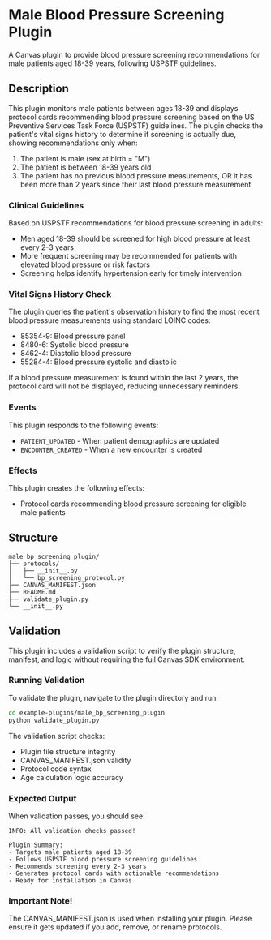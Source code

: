 # Male Blood Pressure Screening Plugin

A Canvas plugin to provide blood pressure screening recommendations for male patients aged 18-39 years, following USPSTF guidelines.

## Description

This plugin monitors male patients between ages 18-39 and displays protocol cards recommending blood pressure screening based on the US Preventive Services Task Force (USPSTF) guidelines. The plugin checks the patient's vital signs history to determine if screening is actually due, showing recommendations only when:

1. The patient is male (sex at birth = "M")
2. The patient is between 18-39 years old
3. The patient has no previous blood pressure measurements, OR it has been more than 2 years since their last blood pressure measurement

### Clinical Guidelines

Based on USPSTF recommendations for blood pressure screening in adults:
- Men aged 18-39 should be screened for high blood pressure at least every 2-3 years
- More frequent screening may be recommended for patients with elevated blood pressure or risk factors
- Screening helps identify hypertension early for timely intervention

### Vital Signs History Check

The plugin queries the patient's observation history to find the most recent blood pressure measurements using standard LOINC codes:
- 85354-9: Blood pressure panel
- 8480-6: Systolic blood pressure  
- 8462-4: Diastolic blood pressure
- 55284-4: Blood pressure systolic and diastolic

If a blood pressure measurement is found within the last 2 years, the protocol card will not be displayed, reducing unnecessary reminders.

### Events

This plugin responds to the following events:
- `PATIENT_UPDATED` - When patient demographics are updated
- `ENCOUNTER_CREATED` - When a new encounter is created

### Effects

This plugin creates the following effects:
- Protocol cards recommending blood pressure screening for eligible male patients

## Structure

```
male_bp_screening_plugin/
├── protocols/
│   ├── __init__.py
│   └── bp_screening_protocol.py
├── CANVAS_MANIFEST.json
├── README.md
├── validate_plugin.py
└── __init__.py
```

## Validation

This plugin includes a validation script to verify the plugin structure, manifest, and logic without requiring the full Canvas SDK environment.

### Running Validation

To validate the plugin, navigate to the plugin directory and run:

```bash
cd example-plugins/male_bp_screening_plugin
python validate_plugin.py
```

The validation script checks:
- Plugin file structure integrity
- CANVAS_MANIFEST.json validity  
- Protocol code syntax
- Age calculation logic accuracy

### Expected Output

When validation passes, you should see:

```
INFO: All validation checks passed!

Plugin Summary:
- Targets male patients aged 18-39
- Follows USPSTF blood pressure screening guidelines
- Recommends screening every 2-3 years
- Generates protocol cards with actionable recommendations
- Ready for installation in Canvas
```

### Important Note!

The CANVAS_MANIFEST.json is used when installing your plugin. Please ensure it gets updated if you add, remove, or rename protocols.